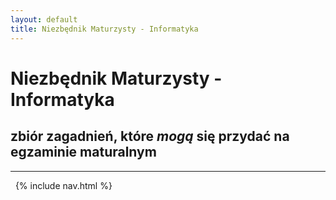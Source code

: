 ```yaml
---
layout: default
title: Niezbędnik Maturzysty - Informatyka
---
```


# Niezbędnik Maturzysty - Informatyka
## zbiór zagadnień, które *mogą* się przydać na egzaminie maturalnym
---
&nbsp;
{% include nav.html %}